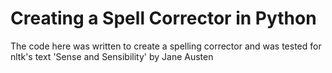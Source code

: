 # Creating a Spell Corrector in Python
The code here was written to create a spelling corrector and was tested for nltk's text 'Sense and Sensibility' by Jane Austen
